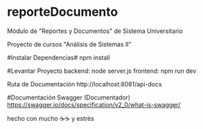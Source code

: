 # reporteDocumento
Módulo de "Reportes y Documentos" de Sistema Universitario

Proyecto de cursos "Análisis de Sistemas II"

#Instalar Dependencias#
npm install

#Levantar Proyecto
backend: node server.js
frontend: npm run dev

Ruta de Documentación
http://localhost:8081/api-docs

#Documentación Swagger (Documentador) 
https://swagger.io/docs/specification/v2_0/what-is-swagger/


hecho con mucho ☕☕ y estrés
